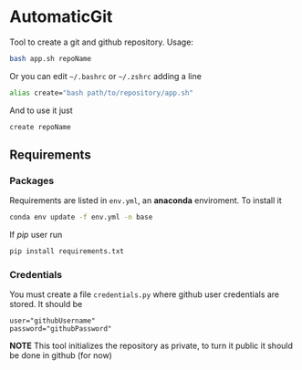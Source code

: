 # AutomaticGit 

Tool to create a git and github repository. Usage:

```bash
bash app.sh repoName
```

Or you can edit `~/.bashrc` or `~/.zshrc` adding a line

```bash
alias create="bash path/to/repository/app.sh"
```

And to use it just

```
create repoName
```

## Requirements

### Packages
Requirements are listed in `env.yml`, an **anaconda** enviroment. To install it

```bash
conda env update -f env.yml -n base
```

If *pip* user run

```bash
pip install requirements.txt
```

### Credentials

You must create a file `credentials.py` where github user credentials are stored. It should be

```
user="githubUsername"
password="githubPassword"
```

**NOTE** This tool initializes the repository as private, to turn it public it should be done in github (for now)